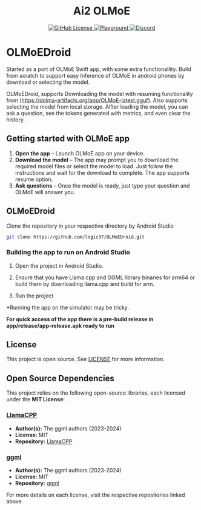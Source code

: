 
<div align="center">
  <br>
  <h1>Ai2 OLMoE</h1>
</div>
<p align="center">
  <a href="https://github.com/allenai/OLMo/blob/main/LICENSE">
    <img alt="GitHub License" src="https://img.shields.io/github/license/allenai/OLMo">
  </a>
  <a href="https://playground.allenai.org">
    <img alt="Playground" src="https://img.shields.io/badge/Ai2-Playground-F0529C">
  </a>
  <a href="https://discord.gg/sZq3jTNVNG">
    <img alt="Discord" src="https://img.shields.io/badge/Discord%20-%20blue?style=flat&logo=discord&label=Ai2&color=%235B65E9">
  </a>
</p>

# OLMoEDroid
Started as a port of OLMoE Swift app, with some extra functionallity. Build from scratch to support easy Inference of OLMoE in android phones by download or selecting the model.

OLMoEDroid, supports Downloading the model with resuming functionality from (https://dolma-artifacts.org/app/OLMoE-latest.gguf). Also supports selecting the model from local storage. 
Alfter loading the model, you can ask a question, see the tokens generated with metrics, and even clear the history. 

## Getting started with OLMoE app

1. **Open the app** – Launch OLMoE app on your device.
2. **Download the model** – The app may prompt you to download the required model files or select the model to load. Just follow the instructions and wait for the download to complete. The app supports resume option.
3. **Ask questions** – Once the model is ready, just type your question and OLMoE will answer you.



## OLMoEDroid

Clone the repository in your respective directory by Android Studio

``` sh
git clone https://github.com/logic37/OLMoEDroid.git
```

### Building the app to run on Android Studio 

1) Open the project in Android Studio.

2) Ensure that you have Llama.cpp and GGML library binaries for arm64 or build them by downloading llama.cpp and build for arm.

3) Run the project

*Running the app on the simulator may be tricky. 

<strong>For quick access of the app there is a pre-build release in app/release/app-release.apk ready to run </strong>

## License

This project is open source. See [LICENSE](LICENSE) for more information.

## Open Source Dependencies

This project relies on the following open-source libraries, each licensed under the **MIT License**:

### [LlamaCPP](https://github.com/ggerganov/llama.cpp)

- **Author(s):** The ggml authors (2023-2024)
- **License:** MIT
- **Repository:** [LlamaCPP](https://github.com/ggerganov/llama.cpp)

### [ggml](https://github.com/ggerganov/ggml)

- **Author(s):** The ggml authors (2023-2024)
- **License:** MIT
- **Repository:** [ggml](https://github.com/ggerganov/ggml)


For more details on each license, visit the respective repositories linked above.
